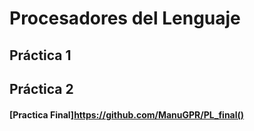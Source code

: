 # Procesadores del Lenguaje

## Práctica 1
## Práctica 2 
#### [Practica Final]https://github.com/ManuGPR/PL_final()
